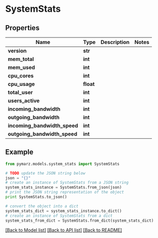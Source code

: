 # SystemStats


## Properties
Name | Type | Description | Notes
------------ | ------------- | ------------- | -------------
**version** | **str** |  | 
**mem_total** | **int** |  | 
**mem_used** | **int** |  | 
**cpu_cores** | **int** |  | 
**cpu_usage** | **float** |  | 
**total_user** | **int** |  | 
**users_active** | **int** |  | 
**incoming_bandwidth** | **int** |  | 
**outgoing_bandwidth** | **int** |  | 
**incoming_bandwidth_speed** | **int** |  | 
**outgoing_bandwidth_speed** | **int** |  | 

## Example

```python
from pymarz.models.system_stats import SystemStats

# TODO update the JSON string below
json = "{}"
# create an instance of SystemStats from a JSON string
system_stats_instance = SystemStats.from_json(json)
# print the JSON string representation of the object
print SystemStats.to_json()

# convert the object into a dict
system_stats_dict = system_stats_instance.to_dict()
# create an instance of SystemStats from a dict
system_stats_from_dict = SystemStats.from_dict(system_stats_dict)
```
[[Back to Model list]](../README.md#documentation-for-models) [[Back to API list]](../README.md#documentation-for-api-endpoints) [[Back to README]](../README.md)


